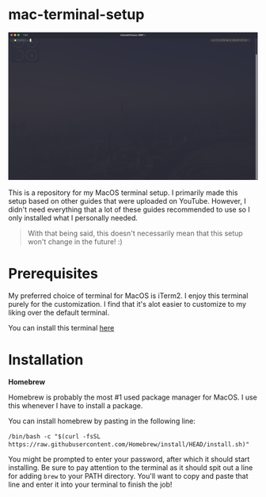 # mac-terminal-setup
![Terminal Screenshot](terminal.png)

This is a repository for my MacOS terminal setup. I primarily made this setup based on other guides that were uploaded on YouTube. However, I didn't need everything that a lot of these guides recommended to use so I only installed what I personally needed.

> With that being said, this doesn't necessarily mean that this setup won't change in the future! :)

# Prerequisites

My preferred choice of terminal for MacOS is iTerm2. I enjoy this terminal purely for the customization. I find that it's alot easier to customize to my liking over the default terminal. 

You can install this terminal [here](https://iterm2.com/downloads.html)

# Installation

**Homebrew**

Homebrew is probably the most #1 used package manager for MacOS. I use this whenever I have to install a package. 

You can install homebrew by pasting in the following line:

```
/bin/bash -c "$(curl -fsSL https://raw.githubusercontent.com/Homebrew/install/HEAD/install.sh)"
```

You might be prompted to enter your password, after which it should start installing. Be sure to pay attention to the terminal as it should spit out a line for adding `brew` to your PATH directory. You'll want to copy and paste that line and enter it into your terminal to finish the job!



